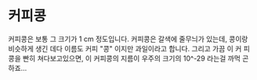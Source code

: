 # 커피콩

커피콩은 보통 그 크기가 1 cm 정도입니다. 커피콩은 갈색에 줄무늬가 있는데, 콩이랑
비슷하게 생긴 데다 이름도 커피 "콩" 이지만 과일이라고 합니다. 그리고 가끔 이 커
피콩을 빤히 쳐다보고있으면, 이 커피콩의 지름이 우주의 크기의 10^-29 라는걸 까먹
곤 하죠...
